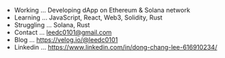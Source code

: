 
- Working ... Developing dApp on Ethereum & Solana network
- Learning ... JavaScript, React, Web3, Solidity, Rust
- Struggling ... Solana, Rust
- Contact ... leedc0101@gmail.com
- Blog ... https://velog.io/@leedc0101
- Linkedin ... https://www.linkedin.com/in/dong-chang-lee-616910234/
